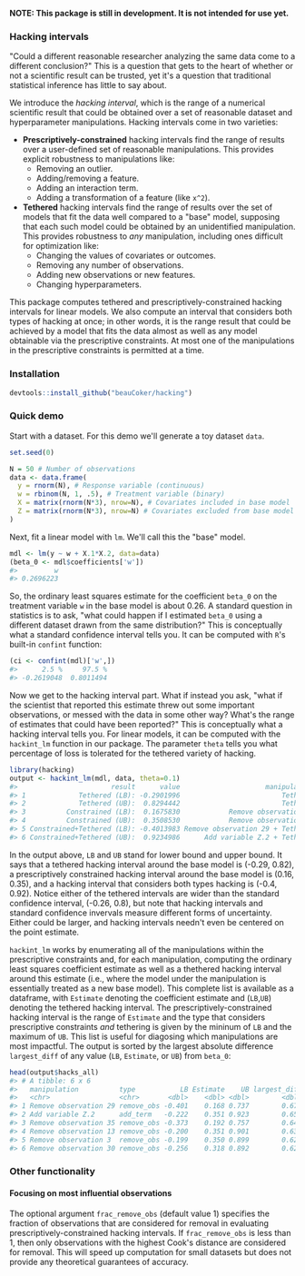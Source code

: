 <!-- README.md is generated from README.Rmd. Please edit that file -->
**NOTE: This package is still in development. It is not intended for use yet.**

### Hacking intervals

"Could a different reasonable researcher analyzing the same data come to a different conclusion?" This is a question that gets to the heart of whether or not a scientific result can be trusted, yet it's a question that traditional statistical inference has little to say about.

We introduce the *hacking interval*, which is the range of a numerical scientific result that could be obtained over a set of reasonable dataset and hyperparameter manipulations. Hacking intervals come in two varieties:

-   **Prescriptively-constrained** hacking intervals find the range of results over a user-defined set of reasonable manipulations. This provides explicit robustness to manipulations like:
    -   Removing an outlier.
    -   Adding/removing a feature.
    -   Adding an interaction term.
    -   Adding a transformation of a feature (like `x^2`).
-   **Tethered** hacking intervals find the range of results over the set of models that fit the data well compared to a "base" model, supposing that each such model could be obtained by an unidentified manipulation. This provides robustness to *any* manipulation, including ones difficult for optimization like:
    -   Changing the values of covariates or outcomes.
    -   Removing any number of observations.
    -   Adding new observations or new features.
    -   Changing hyperparameters.

This package computes tethered and prescriptively-constrained hacking intervals for linear models. We also compute an interval that considers both types of hacking at once; in other words, it is the range result that could be achieved by a model that fits the data almost as well as any model obtainable via the prescriptive constraints. At most one of the manipulations in the prescriptive constraints is permitted at a time.

### Installation

``` r
devtools::install_github("beauCoker/hacking")
```

### Quick demo

Start with a dataset. For this demo we'll generate a toy dataset `data`.

``` r
set.seed(0)

N = 50 # Number of observations
data <- data.frame(
  y = rnorm(N), # Response variable (continuous)
  w = rbinom(N, 1, .5), # Treatment variable (binary)
  X = matrix(rnorm(N*3), nrow=N), # Covariates included in base model
  Z = matrix(rnorm(N*3), nrow=N) # Covariates excluded from base model
)
```

Next, fit a linear model with `lm`. We'll call this the "base" model.

``` r
mdl <- lm(y ~ w + X.1*X.2, data=data)
(beta_0 <- mdl$coefficients['w'])
#>         w 
#> 0.2696223
```

So, the ordinary least squares estimate for the coefficient `beta_0` on the treatment variable `w` in the base model is about 0.26. A standard question in statistics is to ask, "what could happen if I estimated `beta_0` using a different dataset drawn from the same distribution?" This is conceptually what a standard confidence interval tells you. It can be computed with `R`'s built-in `confint` function:

``` r
(ci <- confint(mdl)['w',])
#>      2.5 %     97.5 % 
#> -0.2619048  0.8011494
```

Now we get to the hacking interval part. What if instead you ask, "what if the scientist that reported this estimate threw out some important observations, or messed with the data in some other way? What's the range of estimates that could have been reported?" This is conceptually what a hacking interval tells you. For linear models, it can be computed with the `hackint_lm` function in our package. The parameter `theta` tells you what percentage of loss is tolerated for the tethered variety of hacking.

``` r
library(hacking)
output <- hackint_lm(mdl, data, theta=0.1)
#>                       result      value                     manipulation
#> 1             Tethered (LB): -0.2901996                         Tethered
#> 2             Tethered (UB):  0.8294442                         Tethered
#> 3          Constrained (LB):  0.1675830            Remove observation 29
#> 4          Constrained (UB):  0.3508530            Remove observation 13
#> 5 Constrained+Tethered (LB): -0.4013983 Remove observation 29 + Tethered
#> 6 Constrained+Tethered (UB):  0.9234986      Add variable Z.2 + Tethered
```

In the output above, `LB` and `UB` stand for lower bound and upper bound. It says that a tethered hacking interval around the base model is (-0.29, 0.82), a prescriptively constrained hacking interval around the base model is (0.16, 0.35), and a hacking interval that considers both types hacking is (-0.4, 0.92). Notice either of the tethered intervals are wider than the standard confidence interval, (-0.26, 0.8), but note that hacking intervals and standard confidence invervals measure different forms of uncertainty. Either could be larger, and hacking intervals needn't even be centered on the point estimate.

`hackint_lm` works by enumerating all of the manipulations within the prescriptive constraints and, for each manipulation, computing the ordinary least squares coefficient estimate as well as a thethered hacking interval around this estimate (i.e., where the model under the manipulation is essentially treated as a new base model). This complete list is available as a dataframe, with `Estimate` denoting the coefficient estimate and (`LB`,`UB`) denoting the tethered hacking interval. The prescriptively-constrained hacking interval is the range of `Estimate` and the type that considers prescriptive constraints *and* tethering is given by the mininum of `LB` and the maximum of `UB`. This list is useful for diagosing which manipulations are most impactful. The output is sorted by the largest absolute difference `largest_diff` of any value (`LB`, `Estimate`, or `UB`) from `beta_0`:

``` r
head(output$hacks_all)
#> # A tibble: 6 x 6
#>   manipulation          type           LB Estimate    UB largest_diff
#>   <chr>                 <chr>       <dbl>    <dbl> <dbl>        <dbl>
#> 1 Remove observation 29 remove_obs -0.401    0.168 0.737        0.671
#> 2 Add variable Z.2      add_term   -0.222    0.351 0.923        0.654
#> 3 Remove observation 35 remove_obs -0.373    0.192 0.757        0.643
#> 4 Remove observation 13 remove_obs -0.200    0.351 0.901        0.632
#> 5 Remove observation 3  remove_obs -0.199    0.350 0.899        0.629
#> 6 Remove observation 30 remove_obs -0.256    0.318 0.892        0.622
```

### Other functionality

#### Focusing on most influential observations

The optional argument `frac_remove_obs` (default value 1) specifies the fraction of observations that are considered for removal in evaluating prescriptively-constrained hacking intervals. If `frac_remove_obs` is less than 1, then only observations with the highest Cook's distance are considered for removal. This will speed up computation for small datasets but does not provide any theoretical guarantees of accuracy.
